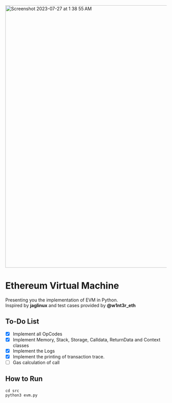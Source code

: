 <img width="819" alt="Screenshot 2023-07-27 at 1 38 55 AM" src="https://github.com/0xprinc/pyEVM.playground/assets/82727098/3025f354-13ef-4728-b119-27348444095b">

# Ethereum Virtual Machine
Presenting you the implementation of EVM in Python.<br>
Inspired by __jaglinux__ and test cases provided by __@w1nt3r_eth__<br>

## To-Do List
- [x] Implement all OpCodes
- [x] Implement Memory, Stack, Storage, Calldata, ReturnData and Context classes
- [x] Implement the Logs
- [x] Implement the printing of transaction trace.
- [ ] Gas calculation of call

## How to Run
```shell
cd src
python3 evm.py
```
